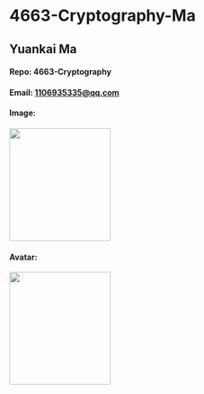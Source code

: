 # 4663-Cryptography-Ma
## Yuankai Ma
#### Repo: 4663-Cryptography
#### Email: 1106935335@qq.com
#### Image:
<img src = "https://user-images.githubusercontent.com/60235679/73091037-2f269000-3e9f-11ea-826b-978a08248895.jpg" width = "180" height="200"/>

#### Avatar:
<img src = "https://user-images.githubusercontent.com/60235679/86629479-1ca59c00-bf91-11ea-8496-1ea1ab8c3ec4.jpg" width = "180" height="200"/>
